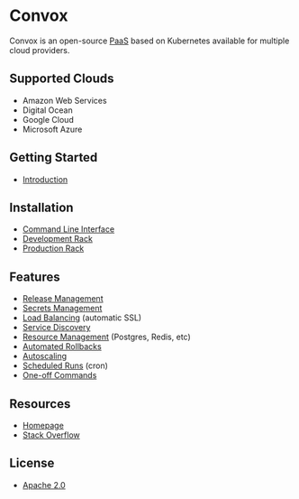# Convox

Convox is an open-source [PaaS](https://en.wikipedia.org/wiki/Platform_as_a_service) based
on Kubernetes available for multiple cloud providers.

## Supported Clouds

- Amazon Web Services
- Digital Ocean
- Google Cloud
- Microsoft Azure

## Getting Started

- [Introduction](docs/getting-started/introduction.md)

## Installation

* [Command Line Interface](docs/installation/cli.md)
* [Development Rack](docs/installation/development-rack)
* [Production Rack](docs/installation/production-rack)

## Features

* [Release Management](docs/reference/primitives/app/release.md)
* [Secrets Management](docs/configuration/environment.md)
* [Load Balancing](docs/configuration/load-balancers.md) (automatic SSL)
* [Service Discovery](docs/configuration/service-discovery.md)
* [Resource Management](docs/reference/primitives/app/resource/README.md) (Postgres, Redis, etc)
* [Automated Rollbacks](docs/deployment/rollbacks.md)
* [Autoscaling](docs/deployment/scaling.md)
* [Scheduled Runs](docs/reference/primitives/app/timer.md) (cron)
* [One-off Commands](docs/management/run.md)

## Resources

- [Homepage](https://convox.com)
- [Stack Overflow](https://stackoverflow.com/questions/tagged/convox)

## License

- [Apache 2.0](LICENSE)
